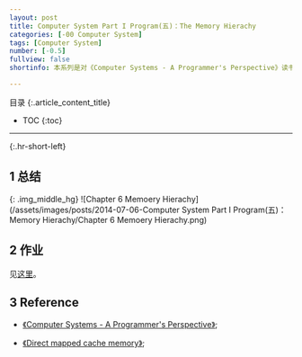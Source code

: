 ```yaml
---
layout: post
title: Computer System Part I Program(五)：The Memory Hierachy
categories: [-00 Computer System]
tags: [Computer System]
number: [-0.5]
fullview: false
shortinfo: 本系列是对《Computer Systems - A Programmer's Perspective》读书总结，作为计算机科学其他课程的基础。本文是第2篇笔记《Memoery Hierachy》。

---
```

目录
{:.article_content_title}


* TOC
{:toc}

---
{:.hr-short-left}

## 1 总结 ##

{: .img_middle_hg}
![Chapter 6 Memoery Hierachy](/assets/images/posts/2014-07-06-Computer System Part I Program(五)：Memory Hierachy/Chapter 6 Memoery Hierachy.png)



## 2 作业 ##

见[这里](https://github.com/shunmian/00-CSAPP-Labs)。



## 3 Reference ##

- [《Computer Systems - A Programmer's Perspective》](https://www.amazon.com/Computer-Systems-Programmers-Perspective-2nd/dp/0136108040);

- [《Direct mapped cache memory》](https://www.youtube.com/watch?v=bTj0vFs8ndI);






